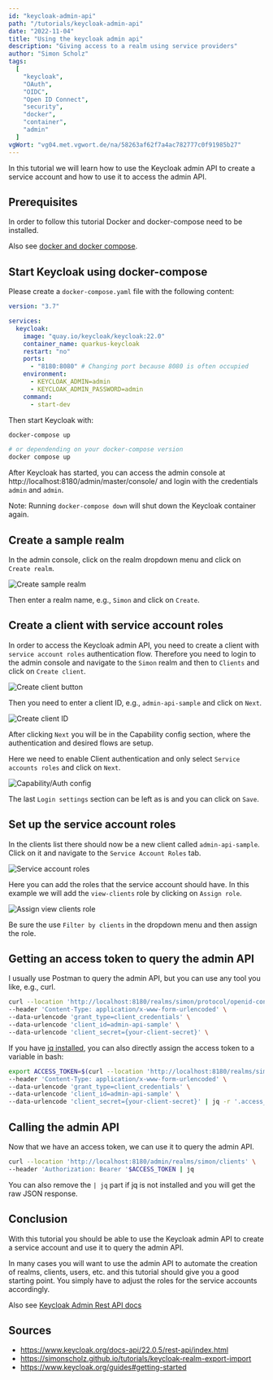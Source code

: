 ```yaml
---
id: "keycloak-admin-api"
path: "/tutorials/keycloak-admin-api"
date: "2022-11-04"
title: "Using the keycloak admin api"
description: "Giving access to a realm using service providers"
author: "Simon Scholz"
tags:
  [
    "keycloak",
    "OAuth",
    "OIDC",
    "Open ID Connect",
    "security",
    "docker",
    "container",
    "admin"
  ]
vgWort: "vg04.met.vgwort.de/na/58263af62f7a4ac782777c0f91985b27"
---
```


In this tutorial we will learn how to use the Keycloak admin API to create a service account and how to use it to access the admin API.

## Prerequisites

In order to follow this tutorial Docker and docker-compose need to be installed.

Also see [docker and docker compose](https://simonscholz.github.io/tutorials/ubuntu-dev-setup#docker-docker-compose).

## Start Keycloak using docker-compose

Please create a `docker-compose.yaml` file with the following content:

```yaml [docker-compose.yaml]
version: "3.7"

services:
  keycloak:
    image: "quay.io/keycloak/keycloak:22.0"
    container_name: quarkus-keycloak
    restart: "no"
    ports:
      - "8180:8080" # Changing port because 8080 is often occupied
    environment:
      - KEYCLOAK_ADMIN=admin
      - KEYCLOAK_ADMIN_PASSWORD=admin
    command:
      - start-dev
```

Then start Keycloak with:

```bash
docker-compose up

# or dependending on your docker-compose version
docker compose up
```

After Keycloak has started, you can access the admin console at http://localhost:8180/admin/master/console/ and login with the credentials `admin` and `admin`.

Note: Running `docker-compose down` will shut down the Keycloak container again.

## Create a sample realm

In the admin console, click on the realm dropdown menu and click on `Create realm`.

![Create sample realm](./create-realm.png)

Then enter a realm name, e.g., `Simon` and click on `Create`.

## Create a client with service account roles

In order to access the Keycloak admin API, you need to create a client with `service account roles` authentication flow.
Therefore you need to login to the admin console and navigate to the `Simon` realm and then to `Clients` and click on `Create client`.

![Create client button](./create-client-button.png)

Then you need to enter a client ID, e.g., `admin-api-sample` and click on `Next`.

![Create client ID](./create-client-id.png)

After clicking `Next` you will be in the Capability config section, where the authentication and desired flows are setup.

Here we need to enable Client authentication and only select `Service accounts roles` and click on `Next`.

![Capability/Auth config](./create-client-auth.png)

The last `Login settings` section can be left as is and you can click on `Save`.

## Set up the service account roles

In the clients list there should now be a new client called `admin-api-sample`. Click on it and navigate to the `Service Account Roles` tab.

![Service account roles](./service-account-roles.png)

Here you can add the roles that the service account should have.
In this example we will add the `view-clients` role by clicking on `Assign role`.

![Assign view clients role](./assign-view-clients-role.png)

Be sure the use `Filter by clients` in the dropdown menu and then assign the role.

## Getting an access token to query the admin API

I usually use Postman to query the admin API, but you can use any tool you like, e.g., curl.

```bash
curl --location 'http://localhost:8180/realms/simon/protocol/openid-connect/token' \
--header 'Content-Type: application/x-www-form-urlencoded' \
--data-urlencode 'grant_type=client_credentials' \
--data-urlencode 'client_id=admin-api-sample' \
--data-urlencode 'client_secret={your-client-secret}' \
```

If you have [jq installed](https://jqlang.github.io/jq/download/), you can also directly assign the access token to a variable in bash:

```bash
export ACCESS_TOKEN=$(curl --location 'http://localhost:8180/realms/simon/protocol/openid-connect/token' \
--header 'Content-Type: application/x-www-form-urlencoded' \
--data-urlencode 'grant_type=client_credentials' \
--data-urlencode 'client_id=admin-api-sample' \
--data-urlencode 'client_secret={your-client-secret}' | jq -r '.access_token')
```

## Calling the admin API

Now that we have an access token, we can use it to query the admin API.

```bash
curl --location 'http://localhost:8180/admin/realms/simon/clients' \
--header 'Authorization: Bearer '$ACCESS_TOKEN | jq
```

You can also remove the `| jq` part if jq is not installed and you will get the raw JSON response.

## Conclusion

With this tutorial you should be able to use the Keycloak admin API to create a service account and use it to query the admin API.

In many cases you will want to use the admin API to automate the creation of realms, clients, users, etc. and this tutorial should give you a good starting point.
You simply have to adjust the roles for the service accounts accordingly.

Also see [Keycloak Admin Rest API docs](https://www.keycloak.org/docs-api/22.0.5/rest-api/index.html)

## Sources

- https://www.keycloak.org/docs-api/22.0.5/rest-api/index.html
- https://simonscholz.github.io/tutorials/keycloak-realm-export-import
- https://www.keycloak.org/guides#getting-started
